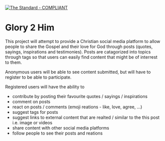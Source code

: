 [![The Standard - COMPLIANT](https://img.shields.io/badge/The_Standard-COMPLIANT-2ea44f)](https://github.com/hassanhabib/The-Standard)

# Glory 2 Him
This project will attempt to provide a Christian social media platform to allow people to share the Gospel and their love for God through posts (quotes, sayings, inspirations and testimonies). Posts are catagorized into topics through tags so that users can easily find content that might be of interrest to them.

Anonymous users will be able to see content submitted, but will have to register to be able to participate.

Registered users will have the ability to 
- contribute by posting their favourite quotes / sayings / inspirations
- comment on posts
- react on posts / comments (emoji reations - like, love, agree, ...)
- suggest tags for posts
- suggest links to external content that are realted / similar to the this post i.e. image or videos
- share content with other social media platforms
- follow people to see their posts and reations
